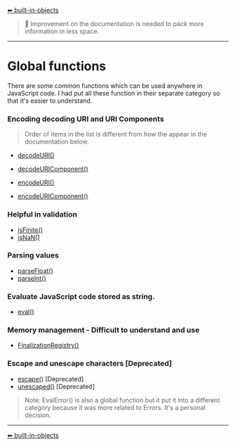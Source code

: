 [⬅ built-in-objects](https://github.com/dhunmoon/javascript-cheatsheet/blob/main/built-in-objects.md)
> 🚧 Improvement on the documentation is needed to pack more information in less space.
<hr>

# Global functions

There are some common functions which can be used anywhere in JavaScript code. I had put all these function in their separate category so that it's easier to understand.

### Encoding decoding URI and URI Components
> Order of items in the list is different from how the appear in the documentation below.
* [decodeURI()](decodeURI.md)
* [decodeURIComponent()](decodeURIComponent.md)
* [encodeURI()](encodeURI.md)

* [encodeURIComponent()](encodeURIComponent.md)

### Helpful in validation
* [isFinite()](isFinite.md)
* [isNaN()](isNaN.md)

### Parsing values
* [parseFloat()](parseFloat.md)
* [parseInt()](parseInt.md)

### Evaluate JavaScript code stored as string.
* [eval()](eval.md)

### Memory management - Difficult to understand and use
* [FinalizationRegistry()](FinalizationRegistry.md)

### Escape and unescape characters [Deprecated]
* [escape()](escape.md) [Deprecated]
* [unescaped()](unescaped.md) [Deprecated]

> Note: EvalError() is also a global function but it put it into a different category because it was more related to Errors. It's a personal decision.
<hr>

[⬅ built-in-objects](https://github.com/dhunmoon/javascript-cheatsheet/blob/main/built-in-objects.md)



